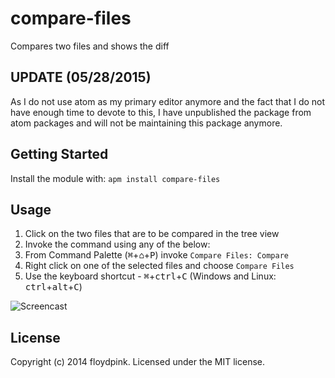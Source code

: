 # compare-files

Compares two files and shows the diff

## UPDATE (05/28/2015)
As I do not use atom as my primary editor anymore and the fact that I do not have enough time to devote to this, I have unpublished the package from atom packages and will not be maintaining this package anymore.

## Getting Started
Install the module with: `apm install compare-files`

## Usage

1. Click on the two files that are to be compared in the tree view
2. Invoke the command using any of the below:
  1. From Command Palette (<kbd>⌘</kbd>+<kbd>⌂</kbd>+<kbd>P</kbd>) invoke `Compare Files: Compare`
  2. Right click on one of the selected files and choose `Compare Files`
  3. Use the keyboard shortcut - <kbd>⌘</kbd>+<kbd>ctrl</kbd>+<kbd>C</kbd> (Windows and Linux: <kbd>ctrl</kbd>+<kbd>alt</kbd>+<kbd>C</kbd>)


![Screencast](http://i.imgur.com/1VBTGTy.gif)

## License
Copyright (c) 2014 floydpink. Licensed under the MIT license.
